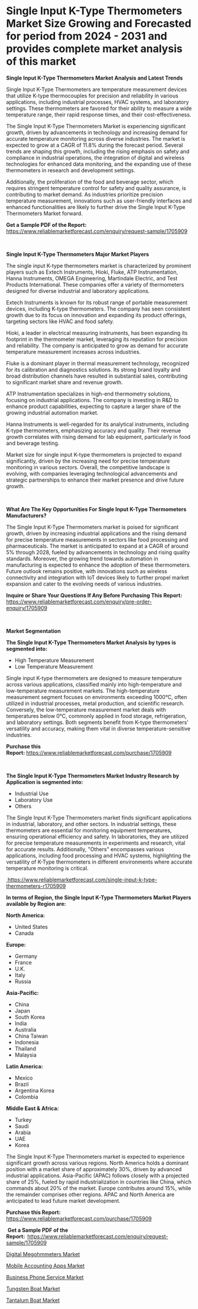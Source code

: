 <p><h1>Single Input K-Type Thermometers Market Size Growing and Forecasted for period from 2024 - 2031 and provides complete market analysis of this market</h1></p><p><strong>Single Input K-Type Thermometers Market Analysis and Latest Trends</strong></p>
<p><p>Single Input K-Type Thermometers are temperature measurement devices that utilize K-type thermocouples for precision and reliability in various applications, including industrial processes, HVAC systems, and laboratory settings. These thermometers are favored for their ability to measure a wide temperature range, their rapid response times, and their cost-effectiveness.</p><p>The Single Input K-Type Thermometers Market is experiencing significant growth, driven by advancements in technology and increasing demand for accurate temperature monitoring across diverse industries. The market is expected to grow at a CAGR of 11.8% during the forecast period. Several trends are shaping this growth, including the rising emphasis on safety and compliance in industrial operations, the integration of digital and wireless technologies for enhanced data monitoring, and the expanding use of these thermometers in research and development settings.</p><p>Additionally, the proliferation of the food and beverage sector, which requires stringent temperature control for safety and quality assurance, is contributing to market demand. As industries prioritize precision temperature measurement, innovations such as user-friendly interfaces and enhanced functionalities are likely to further drive the Single Input K-Type Thermometers Market forward.</p></p>
<p><strong>Get a Sample PDF of the Report:&nbsp;</strong> <a href="https://www.reliablemarketforecast.com/enquiry/request-sample/1705909?utm_campaign=1159&utm_medium=2&utm_source=Github&utm_content=ia&utm_term=21102024&utm_id=single-input-k-type-thermometers">https://www.reliablemarketforecast.com/enquiry/request-sample/1705909</a></p>
<p>&nbsp;</p>
<p><strong>Single Input K-Type Thermometers Major Market Players</strong></p>
<p><p>The single input K-type thermometers market is characterized by prominent players such as Extech Instruments, Hioki, Fluke, ATP Instrumentation, Hanna Instruments, OMEGA Engineering, Martindale Electric, and Test Products International. These companies offer a variety of thermometers designed for diverse industrial and laboratory applications.</p><p>Extech Instruments is known for its robust range of portable measurement devices, including K-type thermometers. The company has seen consistent growth due to its focus on innovation and expanding its product offerings, targeting sectors like HVAC and food safety.</p><p>Hioki, a leader in electrical measuring instruments, has been expanding its footprint in the thermometer market, leveraging its reputation for precision and reliability. The company is anticipated to grow as demand for accurate temperature measurement increases across industries.</p><p>Fluke is a dominant player in thermal measurement technology, recognized for its calibration and diagnostics solutions. Its strong brand loyalty and broad distribution channels have resulted in substantial sales, contributing to significant market share and revenue growth.</p><p>ATP Instrumentation specializes in high-end thermometry solutions, focusing on industrial applications. The company is investing in R&D to enhance product capabilities, expecting to capture a larger share of the growing industrial automation market.</p><p>Hanna Instruments is well-regarded for its analytical instruments, including K-type thermometers, emphasizing accuracy and quality. Their revenue growth correlates with rising demand for lab equipment, particularly in food and beverage testing.</p><p>Market size for single input K-type thermometers is projected to expand significantly, driven by the increasing need for precise temperature monitoring in various sectors. Overall, the competitive landscape is evolving, with companies leveraging technological advancements and strategic partnerships to enhance their market presence and drive future growth.</p></p>
<p>&nbsp;</p>
<p><strong>What Are The Key Opportunities For Single Input K-Type Thermometers Manufacturers?</strong></p>
<p><p>The Single Input K-Type Thermometers market is poised for significant growth, driven by increasing industrial applications and the rising demand for precise temperature measurements in sectors like food processing and pharmaceuticals. The market is anticipated to expand at a CAGR of around 5% through 2028, fueled by advancements in technology and rising quality standards. Moreover, the growing trend towards automation in manufacturing is expected to enhance the adoption of these thermometers. Future outlook remains positive, with innovations such as wireless connectivity and integration with IoT devices likely to further propel market expansion and cater to the evolving needs of various industries.</p></p>
<p><strong>Inquire or Share Your Questions If Any Before Purchasing This Report:</strong> <a href="https://www.reliablemarketforecast.com/enquiry/pre-order-enquiry/1705909?utm_campaign=1159&utm_medium=2&utm_source=Github&utm_content=ia&utm_term=21102024&utm_id=single-input-k-type-thermometers">https://www.reliablemarketforecast.com/enquiry/pre-order-enquiry/1705909</a></p>
<p>&nbsp;</p>
<p><strong>Market Segmentation</strong></p>
<p><strong>The Single Input K-Type Thermometers Market Analysis by types is segmented into:</strong></p>
<p><ul><li>High Temperature Measurement</li><li>Low Temperature Measurement</li></ul></p>
<p><p>Single input K-type thermometers are designed to measure temperature across various applications, classified mainly into high-temperature and low-temperature measurement markets. The high-temperature measurement segment focuses on environments exceeding 1000°C, often utilized in industrial processes, metal production, and scientific research. Conversely, the low-temperature measurement market deals with temperatures below 0°C, commonly applied in food storage, refrigeration, and laboratory settings. Both segments benefit from K-type thermometers' versatility and accuracy, making them vital in diverse temperature-sensitive industries.</p></p>
<p><strong>Purchase this Report:&nbsp;</strong><a href="https://www.reliablemarketforecast.com/purchase/1705909?utm_campaign=1159&utm_medium=2&utm_source=Github&utm_content=ia&utm_term=21102024&utm_id=single-input-k-type-thermometers">https://www.reliablemarketforecast.com/purchase/1705909</a></p>
<p>&nbsp;</p>
<p><strong>The Single Input K-Type Thermometers Market Industry Research by Application is segmented into:</strong></p>
<p><ul><li>Industrial Use</li><li>Laboratory Use</li><li>Others</li></ul></p>
<p><p>The Single Input K-Type Thermometers market finds significant applications in industrial, laboratory, and other sectors. In industrial settings, these thermometers are essential for monitoring equipment temperatures, ensuring operational efficiency and safety. In laboratories, they are utilized for precise temperature measurements in experiments and research, vital for accurate results. Additionally, "Others" encompasses various applications, including food processing and HVAC systems, highlighting the versatility of K-Type thermometers in different environments where accurate temperature monitoring is critical.</p></p>
<p><a href="https://www.reliablemarketforecast.com/single-input-k-type-thermometers-r1705909?utm_campaign=1159&utm_medium=2&utm_source=Github&utm_content=ia&utm_term=21102024&utm_id=single-input-k-type-thermometers">&nbsp;https://www.reliablemarketforecast.com/single-input-k-type-thermometers-r1705909</a></p>
<p><strong>In terms of Region, the Single Input K-Type Thermometers Market Players available by Region are:</strong></p>
<p>
    <p> <strong> North America: </strong>
        <ul>
            <li>United States</li>
            <li>Canada</li>
        </ul>
        </p> 
    <p> <strong> Europe: </strong>
        <ul>
            <li>Germany</li>
            <li>France</li>
            <li>U.K.</li>
            <li>Italy</li>
            <li>Russia</li>
        </ul>
        </p> 
    <p> <strong> Asia-Pacific: </strong>
        <ul>
            <li>China</li>
            <li>Japan</li>
            <li>South Korea</li>
            <li>India</li>
            <li>Australia</li>
            <li>China Taiwan</li>
            <li>Indonesia</li>
            <li>Thailand</li>
            <li>Malaysia</li>
        </ul>
        </p> 
    <p> <strong> Latin America: </strong>
        <ul>
            <li>Mexico</li>
            <li>Brazil</li>
            <li>Argentina Korea</li>
            <li>Colombia</li>
        </ul>
        </p> 
    <p> <strong> Middle East & Africa: </strong>
        <ul>
            <li>Turkey</li>
            <li>Saudi</li>
            <li>Arabia</li>
            <li>UAE</li>
            <li>Korea</li>
        </ul>
    </p>
    </p>
<p><p>The Single Input K-Type Thermometers market is expected to experience significant growth across various regions. North America holds a dominant position with a market share of approximately 30%, driven by advanced industrial applications. Asia-Pacific (APAC) follows closely with a projected share of 25%, fueled by rapid industrialization in countries like China, which commands about 20% of the market. Europe contributes around 15%, while the remainder comprises other regions. APAC and North America are anticipated to lead future market development.</p></p>
<p><strong>Purchase this Report: </strong><a href="https://www.reliablemarketforecast.com/purchase/1705909?utm_campaign=1159&utm_medium=2&utm_source=Github&utm_content=ia&utm_term=21102024&utm_id=single-input-k-type-thermometers">https://www.reliablemarketforecast.com/purchase/1705909</a></p>
<p>&nbsp;<strong>Get a Sample PDF of the Report:&nbsp;&nbsp;</strong><a href="https://www.reliablemarketforecast.com/enquiry/request-sample/1705909?utm_campaign=1159&utm_medium=2&utm_source=Github&utm_content=ia&utm_term=21102024&utm_id=single-input-k-type-thermometers">https://www.reliablemarketforecast.com/enquiry/request-sample/1705909</a></p>
<p><strong></strong></p>
<p><p><a href="https://github.com/mickahmaland/Market-Research-Report-List-1/blob/main/digital-megohmmeters-market.md?utm_campaign=1159&utm_medium=2&utm_source=Github&utm_content=ia&utm_term=21102024&utm_id=single-input-k-type-thermometers">Digital Megohmmeters Market</a></p><p><a href="https://www.linkedin.com/pulse/mobile-accounting-apps-market-global-regional-analysis-focus-opphf?utm_campaign=1159&utm_medium=2&utm_source=Github&utm_content=ia&utm_term=21102024&utm_id=single-input-k-type-thermometers">Mobile Accounting Apps Market</a></p><p><a href="https://www.linkedin.com/pulse/market-leaders-laggards-global-business-phone-service-trends-o25gf?utm_campaign=1159&utm_medium=2&utm_source=Github&utm_content=ia&utm_term=21102024&utm_id=single-input-k-type-thermometers">Business Phone Service Market</a></p><p><a href="https://issuu.com/reportprime-2/docs/tungsten-boat-market-size-2030.pptx_af6d7e03ffbd41?utm_campaign=1159&utm_medium=2&utm_source=Github&utm_content=ia&utm_term=21102024&utm_id=single-input-k-type-thermometers">Tungsten Boat Market</a></p><p><a href="https://issuu.com/reportprime-2/docs/tantalum-boat-market-size-2030.pptx_7b139c21c5e189?utm_campaign=1159&utm_medium=2&utm_source=Github&utm_content=ia&utm_term=21102024&utm_id=single-input-k-type-thermometers">Tantalum Boat Market</a></p></p>